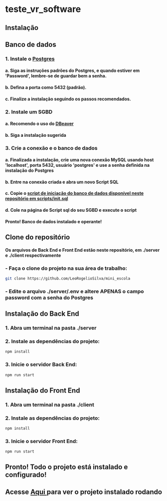 # teste_vr_software

## Instalação

## Banco de dados
### 1. Instale o <a href="https://www.postgresql.org/download/">Postgres</a>
#### a. Siga as instruções padrões do Postgres, e quando estiver em 'Password', lembre-se de guardar bem a senha.
#### b. Defina a porta como 5432 (padrão).
#### c. Finalize a instalação seguindo os passos recomendados.
### 2. Instale um SGBD
#### a. Recomendo o uso do <a href="https://dbeaver.io/download/">DBeaver</a>
#### b. Siga a instalação sugerida
### 3. Crie a conexão e o banco de dados
#### a. Finalizada a instalação, crie uma nova conexão MySQL usando host 'localhost', porta 5432, usuário 'postgres' e use a senha definida na instalação do Postgres
#### b. Entre na conexão criada e abra um novo Script SQL
#### c. Copie o <a href="https://github.com/LeoRogelioSilva/mini_escola/blob/main/scripts/init.sql"> script de iniciação do banco de dados disponível neste repositório em scripts/init.sql</a>
#### d. Cole na página de Script sql do seu SGBD e execute o script

#### Pronto! Banco de dados instalado e operante!

## Clone do repositório
#### Os arquivos de Back End e Front End estão neste repositório, em ./server e ./client respectivamente
### - Faça o clone do projeto na sua área de trabalho: 
``` bash
git clone https://github.com/LeoRogelioSilva/mini_escola
```

### - Edite o arquivo ./server/.env e altere APENAS o campo password com a senha do Postgres

## Instalação do Back End
### 1. Abra um terminal na pasta ./server
### 2. Instale as dependências do projeto:
```bash
npm install
```
### 3. Inicie o servidor Back End:
```bash
npm run start
```

## Instalação do Front End
### 1. Abra um terminal na pasta ./client
### 2. Instale as dependências do projeto:
```bash
npm install
```

### 3. Inicie o servidor Front End:
```bash
npm run start
```

## Pronto! Todo o projeto está instalado e configurado!
## Acesse <a href="http://127.0.0.1:4200/"> Aqui </a> para ver o projeto instalado rodando
